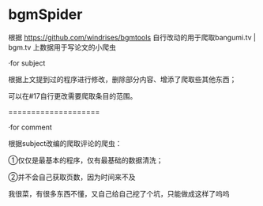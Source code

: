 # bgmSpider

根据 https://github.com/windrises/bgmtools 自行改动的用于爬取bangumi.tv | bgm.tv 上数据用于写论文的小爬虫

·for subject

根据上文提到过的程序进行修改，删除部分内容、增添了爬取些其他东西；

可以在#17自行更改需要爬取条目的范围。

====================

·for comment

根据subject改编的爬取评论的爬虫：

①仅仅是最基本的程序，仅有最基础的数据清洗；

②并不会自己获取页数，因为时间来不及



我很菜，有很多东西不懂，又自己给自己挖了个坑，只能做成这样了呜呜

